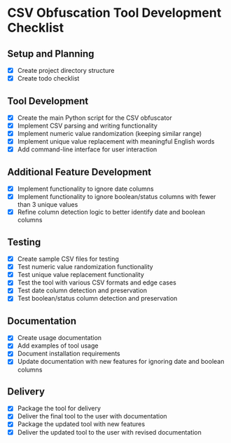 # CSV Obfuscation Tool Development Checklist

## Setup and Planning
- [x] Create project directory structure
- [x] Create todo checklist

## Tool Development
- [x] Create the main Python script for the CSV obfuscator
- [x] Implement CSV parsing and writing functionality
- [x] Implement numeric value randomization (keeping similar range)
- [x] Implement unique value replacement with meaningful English words
- [x] Add command-line interface for user interaction

## Additional Feature Development
- [x] Implement functionality to ignore date columns
- [x] Implement functionality to ignore boolean/status columns with fewer than 3 unique values
- [x] Refine column detection logic to better identify date and boolean columns

## Testing
- [x] Create sample CSV files for testing
- [x] Test numeric value randomization functionality
- [x] Test unique value replacement functionality
- [x] Test the tool with various CSV formats and edge cases
- [x] Test date column detection and preservation
- [x] Test boolean/status column detection and preservation

## Documentation
- [x] Create usage documentation
- [x] Add examples of tool usage
- [x] Document installation requirements
- [x] Update documentation with new features for ignoring date and boolean columns

## Delivery
- [x] Package the tool for delivery
- [x] Deliver the final tool to the user with documentation
- [x] Package the updated tool with new features
- [x] Deliver the updated tool to the user with revised documentation
